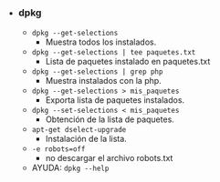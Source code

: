 - ### dpkg 
    + `dpkg --get-selections`
    	+ Muestra todos los instalados.
        
    * `dpkg --get-selections | tee paquetes.txt`
    	* Lista de paquetes instalado en paquetes.txt
        
    - `dpkg --get-selections | grep php` 
    	- Muestra instalados con la php.
      
    + `dpkg --get-selections > mis_paquetes`
    	+ Exporta lista de paquetes instalados.
        
    - `dpkg --set-selections < mis_paquetes`
    	- Obtención de la lista de paquetes.
        
    + `apt-get dselect-upgrade`
    	- Instalación de la lista.
        
    - `-e robots=off`
    	- no descargar el archivo robots.txt
    
    + AYUDA: `dpkg --help`
    


